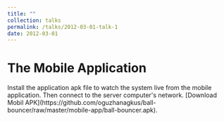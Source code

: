 ```yaml
---
title: ""
collection: talks
permalink: /talks/2012-03-01-talk-1
date: 2012-03-01
---
```


<h1>The Mobile Application</h1>
Install the application apk file to watch the system live from the mobile application. Then
connect to the server computer's network.
[Download Mobil APK](https://github.com/oguzhanagkus/ball-bouncer/raw/master/mobile-app/ball-bouncer.apk).


